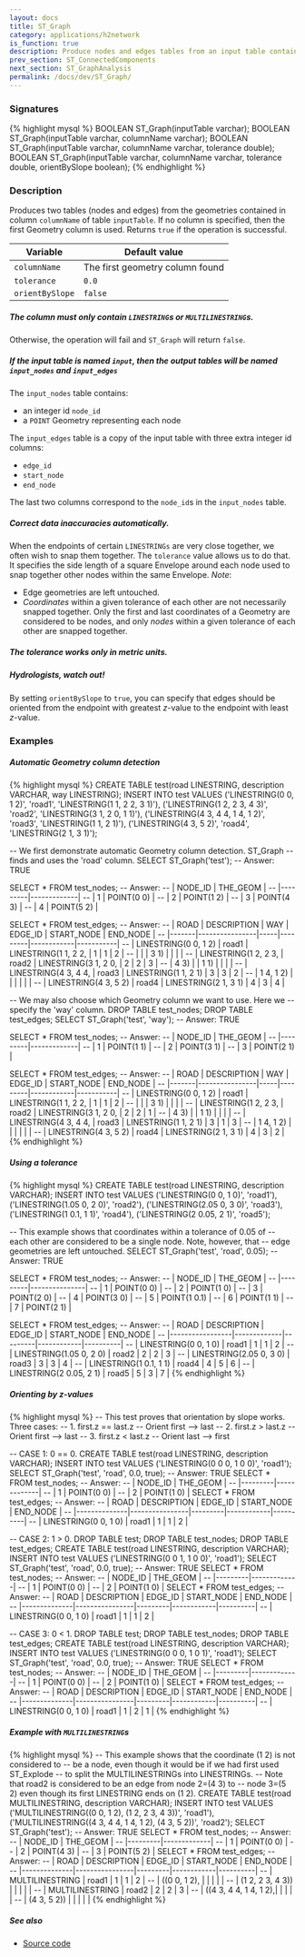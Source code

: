 ```yaml
---
layout: docs
title: ST_Graph
category: applications/h2network
is_function: true
description: Produce nodes and edges tables from an input table containing <code>(MULTI)LINESTRINGS</code>
prev_section: ST_ConnectedComponents
next_section: ST_GraphAnalysis
permalink: /docs/dev/ST_Graph/
---
```


### Signatures

{% highlight mysql %}
BOOLEAN ST_Graph(inputTable varchar);
BOOLEAN ST_Graph(inputTable varchar, columnName varchar);
BOOLEAN ST_Graph(inputTable varchar, columnName varchar,
                 tolerance double);
BOOLEAN ST_Graph(inputTable varchar, columnName varchar,
                 tolerance double, orientBySlope boolean);
{% endhighlight %}

### Description

Produces two tables (nodes and edges) from the geometries contained in column
`columnName` of table `inputTable`. If no column is specified, then the first
Geometry column is used. Returns `true` if the operation is successful.

| Variable        | Default value                   |
|-----------------|---------------------------------|
| `columnName`    | The first geometry column found |
| `tolerance`     | `0.0`                           |
| `orientBySlope` | `false`                         |

<div class="note warning">
  <h5>The column must only contain <code>LINESTRING</code>s or
  <code>MULTILINESTRING</code>s.</h5>
  <p>Otherwise, the operation will fail and <code>ST_Graph</code> will return
  <code>false</code>.</p>
</div>

<div class="note info">
  <h5>If the input table is named <code>input</code>, then the output tables
  will be named <code>input_nodes</code> and <code>input_edges</code></h5>
  <p>The <code>input_nodes</code> table contains:</p>
  <ul>
  <li>an integer id <code>node_id</code></li>
  <li>a <code>POINT</code> Geometry representing each node</li>
  </ul>
  <p>The <code>input_edges</code> table is a copy of the input table with three
  extra integer id columns:</p>
  <ul>
  <li><code>edge_id</code></li>
  <li><code>start_node</code></li>
  <li><code>end_node</code></li>
  </ul>
  <p>The last two columns correspond to the <code>node_id</code>s in the
  <code>input_nodes</code> table.</p>
</div>

<div class="note">
  <h5>Correct data inaccuracies automatically.</h5>
  <p>When the endpoints of certain <code>LINESTRINGs</code> are very close together, we
  often wish to snap them together. The <code>tolerance</code> value allows us to do that.
  It specifies the side length of a square Envelope around each node used to
  snap together other nodes within the same Envelope. <i>Note</i>:
  <ul>
  <li>Edge geometries are left untouched.</li>
  <li> <i>Coordinates</i> within a given tolerance of each other are not
  necessarily snapped together. Only the first and last coordinates of a
  Geometry are considered to be nodes, and only <i>nodes</i> within a given
  tolerance of each other are snapped together.</li>
  </ul>
  </p>
</div>

<div class="note warning">
  <h5>The tolerance works only in metric units.</h5>
</div>

<div class="note">
  <h5>Hydrologists, watch out!</h5>
  <p>By setting <code>orientBySlope</code> to <code>true</code>, you can
  specify that edges should be oriented from the endpoint with greatest
  <i>z</i>-value to the endpoint with least <i>z</i>-value.</p>
</div>

### Examples

##### Automatic Geometry column detection

{% highlight mysql %}
CREATE TABLE test(road LINESTRING, description VARCHAR,
                  way LINESTRING);
INSERT INTO test VALUES
('LINESTRING(0 0, 1 2)', 'road1', 'LINESTRING(1 1, 2 2, 3 1)'),
('LINESTRING(1 2, 2 3, 4 3)', 'road2', 'LINESTRING(3 1, 2 0, 1 1)'),
('LINESTRING(4 3, 4 4, 1 4, 1 2)', 'road3', 'LINESTRING(1 1, 2 1)'),
('LINESTRING(4 3, 5 2)', 'road4', 'LINESTRING(2 1, 3 1)');

-- We first demonstrate automatic Geometry column detection. ST_Graph
-- finds and uses the 'road' column.
SELECT ST_Graph('test');
-- Answer: TRUE

SELECT * FROM test_nodes;
-- Answer:
--     | NODE_ID |   THE_GEOM  |
--     |---------|-------------|
--     |    1    | POINT(0 0)  |
--     |    2    | POINT(1 2)  |
--     |    3    | POINT(4 3)  |
--     |    4    | POINT(5 2)  |

SELECT * FROM test_edges;
-- Answer:
-- | ROAD  |  DESCRIPTION   | WAY | EDGE_ID | START_NODE | END_NODE  |
-- |-------|----------------|-----|---------|------------|-----------|
-- | LINESTRING(0 0, 1 2) | road1 | LINESTRING(1 1, 2 2, | 1 | 1 | 2 |
-- |                      |       |            3 1)      |   |   |   |
-- | LINESTRING(1 2, 2 3, | road2 | LINESTRING(3 1, 2 0, | 2 | 2 | 3 |
-- |            4 3)      |       |            1 1)      |   |   |   |
-- | LINESTRING(4 3, 4 4, | road3 | LINESTRING(1 1, 2 1) | 3 | 3 | 2 |
-- |            1 4, 1 2) |       |                      |   |   |   |
-- | LINESTRING(4 3, 5 2) | road4 | LINESTRING(2 1, 3 1) | 4 | 3 | 4 |

-- We may also choose which Geometry column we want to use. Here we
-- specify the 'way' column.
DROP TABLE test_nodes;
DROP TABLE test_edges;
SELECT ST_Graph('test', 'way');
-- Answer: TRUE

SELECT * FROM test_nodes;
-- Answer:
--     | NODE_ID |   THE_GEOM  |
--     |---------|-------------|
--     |    1    | POINT(1 1)  |
--     |    2    | POINT(3 1)  |
--     |    3    | POINT(2 1)  |

SELECT * FROM test_edges;
-- Answer:
-- | ROAD  |  DESCRIPTION   | WAY | EDGE_ID | START_NODE | END_NODE  |
-- |-------|----------------|-----|---------|------------|-----------|
-- | LINESTRING(0 0, 1 2) | road1 | LINESTRING(1 1, 2 2, | 1 | 1 | 2 |
-- |                      |       |            3 1)      |   |   |   |
-- | LINESTRING(1 2, 2 3, | road2 | LINESTRING(3 1, 2 0, | 2 | 2 | 1 |
-- |            4 3)      |       |            1 1)      |   |   |   |
-- | LINESTRING(4 3, 4 4, | road3 | LINESTRING(1 1, 2 1) | 3 | 1 | 3 |
-- |            1 4, 1 2) |       |                      |   |   |   |
-- | LINESTRING(4 3, 5 2) | road4 | LINESTRING(2 1, 3 1) | 4 | 3 | 2 |
{% endhighlight %}

##### Using a tolerance

{% highlight mysql %}
CREATE TABLE test(road LINESTRING, description VARCHAR);
INSERT INTO test VALUES ('LINESTRING(0 0, 1 0)', 'road1'),
                        ('LINESTRING(1.05 0, 2 0)', 'road2'),
                        ('LINESTRING(2.05 0, 3 0)', 'road3'),
                        ('LINESTRING(1 0.1, 1 1)', 'road4'),
                        ('LINESTRING(2 0.05, 2 1)', 'road5');

-- This example shows that coordinates within a tolerance of 0.05 of
-- each other are considered to be a single node. Note, however, that
-- edge geometries are left untouched.
SELECT ST_Graph('test', 'road', 0.05);
-- Answer: TRUE

SELECT * FROM test_nodes;
-- Answer:
--     | NODE_ID |  THE_GEOM     |
--     |---------|---------------|
--     |    1    | POINT(0 0)    |
--     |    2    | POINT(1 0)    |
--     |    3    | POINT(2 0)    |
--     |    4    | POINT(3 0)    |
--     |    5    | POINT(1 0.1)  |
--     |    6    | POINT(1 1)    |
--     |    7    | POINT(2 1)    |

SELECT * FROM test_edges;
-- Answer:
-- |      ROAD       | DESCRIPTION | EDGE_ID | START_NODE | END_NODE |
-- |-----------------|-------------|---------|------------|----------|
-- | LINESTRING(0 0, 1 0)     | road1 | 1 | 1 | 2 |
-- | LINESTRING(1.05 0, 2 0)  | road2 | 2 | 2 | 3 |
-- | LINESTRING(2.05 0, 3 0)  | road3 | 3 | 3 | 4 |
-- | LINESTRING(1 0.1, 1 1)   | road4 | 4 | 5 | 6 |
-- | LINESTRING(2 0.05, 2 1)  | road5 | 5 | 3 | 7 |
{% endhighlight %}

##### Orienting by z-values

{% highlight mysql %}
-- This test proves that orientation by slope works. Three cases:
--     1. first.z == last.z -- Orient first --> last
--     2. first.z > last.z -- Orient first --> last
--     3. first.z < last.z -- Orient last --> first

-- CASE 1: 0 == 0.
CREATE TABLE test(road LINESTRING, description VARCHAR);
INSERT INTO test VALUES ('LINESTRING(0 0 0, 1 0 0)', 'road1');
SELECT ST_Graph('test', 'road', 0.0, true);
-- Answer: TRUE
SELECT * FROM test_nodes;
-- Answer:
--     | NODE_ID |  THE_GEOM   |
--     |---------|-------------|
--     |    1    | POINT(0 0)  |
--     |    2    | POINT(1 0)  |
SELECT * FROM test_edges;
-- Answer:
-- |      ROAD    |  DESCRIPTION   | EDGE_ID | START_NODE | END_NODE |
-- |--------------|----------------|---------|------------|----------|
-- | LINESTRING(0 0, 1 0)  | road1 |    1    |      1     |    2     |

-- CASE 2: 1 > 0.
DROP TABLE test;
DROP TABLE test_nodes;
DROP TABLE test_edges;
CREATE TABLE test(road LINESTRING, description VARCHAR);
INSERT INTO test VALUES ('LINESTRING(0 0 1, 1 0 0)', 'road1');
SELECT ST_Graph('test', 'road', 0.0, true);
-- Answer: TRUE
SELECT * FROM test_nodes;
-- Answer:
--     | NODE_ID |  THE_GEOM   |
--     |---------|-------------|
--     |    1    | POINT(0 0)  |
--     |    2    | POINT(1 0)  |
SELECT * FROM test_edges;
-- Answer:
-- |      ROAD    |  DESCRIPTION   | EDGE_ID | START_NODE | END_NODE |
-- |--------------|----------------|---------|------------|----------|
-- | LINESTRING(0 0, 1 0)  | road1 |    1    |      1     |    2     |

-- CASE 3: 0 < 1.
DROP TABLE test;
DROP TABLE test_nodes;
DROP TABLE test_edges;
CREATE TABLE test(road LINESTRING, description VARCHAR);
INSERT INTO test VALUES ('LINESTRING(0 0 0, 1 0 1)', 'road1');
SELECT ST_Graph('test', 'road', 0.0, true);
-- Answer: TRUE
SELECT * FROM test_nodes;
-- Answer:
--     | NODE_ID |  THE_GEOM   |
--     |---------|-------------|
--     |    1    | POINT(0 0)  |
--     |    2    | POINT(1 0)  |
SELECT * FROM test_edges;
-- Answer:
-- |      ROAD    |  DESCRIPTION   | EDGE_ID | START_NODE | END_NODE |
-- |--------------|----------------|---------|------------|----------|
-- | LINESTRING(0 0, 1 0)  | road1 |    1    |      2     |    1     |
{% endhighlight %}

##### Example with `MULTILINESTRING`s

{% highlight mysql %}
-- This example shows that the coordinate (1 2) is not considered to
-- be a node, even though it would be if we had first used ST_Explode
-- to split the MULTILINESTRINGs into LINESTRINGs.
-- Note that road2 is considered to be an edge from node 2=(4 3) to
-- node 3=(5 2) even though its first LINESTRING ends on (1 2).
CREATE TABLE test(road MULTILINESTRING, description VARCHAR);
INSERT INTO test VALUES
    ('MULTILINESTRING((0 0, 1 2), (1 2, 2 3, 4 3))', 'road1'),
    ('MULTILINESTRING((4 3, 4 4, 1 4, 1 2), (4 3, 5 2))', 'road2');
SELECT ST_Graph('test');
-- Answer: TRUE
SELECT * FROM test_nodes;
-- Answer:
--     | NODE_ID |  THE_GEOM   |
--     |---------|-------------|
--     |    1    | POINT(0 0)  |
--     |    2    | POINT(4 3)  |
--     |    3    | POINT(5 2)  |
SELECT * FROM test_edges;
-- Answer:
-- |      ROAD    |  DESCRIPTION   | EDGE_ID | START_NODE | END_NODE |
-- |--------------|----------------|---------|------------|----------|
-- | MULTILINESTRING       | road1 |    1    |     1      |    2     |
-- | ((0 0, 1 2),          |       |         |            |          |
-- |  (1 2, 2 3, 4 3))     |       |         |            |          |
-- | MULTILINESTRING       | road2 |    2    |     2      |    3     |
-- | ((4 3, 4 4, 1 4, 1 2),|       |         |            |          |
-- |  (4 3, 5 2))          |       |         |            |          |
{% endhighlight %}

##### See also

* <a href="https://github.com/orbisgis/h2gis/blob/master/h2gis-functions/src/main/java/org/h2gis/functions/spatial/topology/ST_Graph.java" target="_blank">Source code</a>
